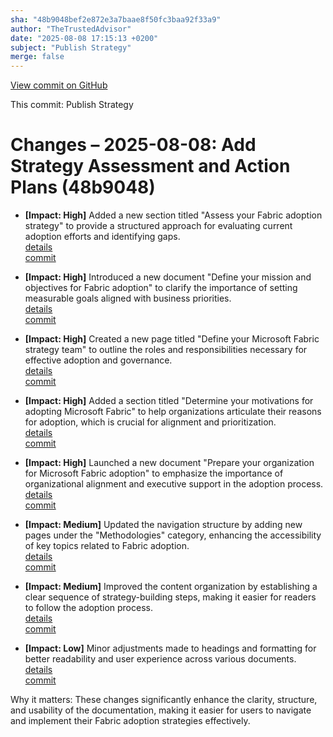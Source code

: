 ```yaml
---
sha: "48b9048bef2e872e3a7baae8f50fc3baa92f33a9"
author: "TheTrustedAdvisor"
date: "2025-08-08 17:15:13 +0200"
subject: "Publish Strategy"
merge: false
---
```


[View commit on GitHub](https://github.com/TheTrustedAdvisor/FabricAdoptionFramework/commit/48b9048bef2e872e3a7baae8f50fc3baa92f33a9)

This commit: Publish Strategy

# Changes – 2025-08-08: Add Strategy Assessment and Action Plans (48b9048)

- **[Impact: High]** Added a new section titled "Assess your Fabric adoption strategy" to provide a structured approach for evaluating current adoption efforts and identifying gaps.  
  [details](/docs/about/changes/2025-08-08-assess-your-fabric-adoption-strategy)  
  [commit](https://github.com/TheTrustedAdvisor/FabricAdoptionFramework/commit/48b9048bef2e872e3a7baae8f50fc3baa92f33a9)

- **[Impact: High]** Introduced a new document "Define your mission and objectives for Fabric adoption" to clarify the importance of setting measurable goals aligned with business priorities.  
  [details](/docs/about/changes/2025-08-08-define-your-mission-and-objectives)  
  [commit](https://github.com/TheTrustedAdvisor/FabricAdoptionFramework/commit/48b9048bef2e872e3a7baae8f50fc3baa92f33a9)

- **[Impact: High]** Created a new page titled "Define your Microsoft Fabric strategy team" to outline the roles and responsibilities necessary for effective adoption and governance.  
  [details](/docs/about/changes/2025-08-08-define-your-strategy-team)  
  [commit](https://github.com/TheTrustedAdvisor/FabricAdoptionFramework/commit/48b9048bef2e872e3a7baae8f50fc3baa92f33a9)

- **[Impact: High]** Added a section titled "Determine your motivations for adopting Microsoft Fabric" to help organizations articulate their reasons for adoption, which is crucial for alignment and prioritization.  
  [details](/docs/about/changes/2025-08-08-determine-your-motivations)  
  [commit](https://github.com/TheTrustedAdvisor/FabricAdoptionFramework/commit/48b9048bef2e872e3a7baae8f50fc3baa92f33a9)

- **[Impact: High]** Launched a new document "Prepare your organization for Microsoft Fabric adoption" to emphasize the importance of organizational alignment and executive support in the adoption process.  
  [details](/docs/about/changes/2025-08-08-prepare-your-organization)  
  [commit](https://github.com/TheTrustedAdvisor/FabricAdoptionFramework/commit/48b9048bef2e872e3a7baae8f50fc3baa92f33a9)

- **[Impact: Medium]** Updated the navigation structure by adding new pages under the "Methodologies" category, enhancing the accessibility of key topics related to Fabric adoption.  
  [details](/docs/about/changes/2025-08-08-navigation-update)  
  [commit](https://github.com/TheTrustedAdvisor/FabricAdoptionFramework/commit/48b9048bef2e872e3a7baae8f50fc3baa92f33a9)

- **[Impact: Medium]** Improved the content organization by establishing a clear sequence of strategy-building steps, making it easier for readers to follow the adoption process.  
  [details](/docs/about/changes/2025-08-08-strategy-steps)  
  [commit](https://github.com/TheTrustedAdvisor/FabricAdoptionFramework/commit/48b9048bef2e872e3a7baae8f50fc3baa92f33a9)

- **[Impact: Low]** Minor adjustments made to headings and formatting for better readability and user experience across various documents.  
  [details](/docs/about/changes/2025-08-08-formatting-adjustments)  
  [commit](https://github.com/TheTrustedAdvisor/FabricAdoptionFramework/commit/48b9048bef2e872e3a7baae8f50fc3baa92f33a9)

Why it matters: These changes significantly enhance the clarity, structure, and usability of the documentation, making it easier for users to navigate and implement their Fabric adoption strategies effectively.
